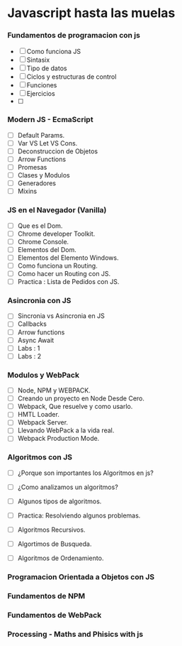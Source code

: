 # Javascript hasta las muelas

### Fundamentos de programacion con js

- [ ] Como funciona JS
- [ ] Sintasix
- [ ] Tipo de datos
- [ ] Ciclos y estructuras de control
- [ ] Funciones
- [ ] Ejercicios
- [ ] 
### Modern JS - EcmaScript

- [ ] Default Params.
- [ ] Var VS Let VS Cons.
- [ ] Deconstruccion de Objetos
- [ ] Arrow Functions
- [ ] Promesas
- [ ] Clases y Modulos
- [ ] Generadores
- [ ] Mixins

### JS en el Navegador (Vanilla)

- [ ] Que es el Dom.
- [ ] Chrome developer Toolkit.
- [ ] Chrome Console.
- [ ] Elementos del Dom.
- [ ] Elementos del Elemento Windows.
- [ ] Como funciona un Routing.
- [ ] Como hacer un Routing con JS.
- [ ] Practica : Lista de Pedidos con JS.

### Asincronia con JS
- [ ] Sincronia vs Asincronia en JS
- [ ] Callbacks
- [ ] Arrow functions
- [ ] Async Await
- [ ] Labs : 1
- [ ] Labs : 2

### Modulos y WebPack

- [ ] Node, NPM y WEBPACK.
- [ ] Creando un proyecto en Node Desde Cero.
- [ ] Webpack, Que resuelve y como usarlo.
- [ ] HMTL Loader.
- [ ] Webpack Server.
- [ ] Llevando WebPack a la vida real.
- [ ] Webpack Production Mode.

### Algoritmos con JS

- [ ] ¿Porque son importantes los Algoritmos en js?
- [ ] ¿Como analizamos un algoritmos?
- [ ] Algunos tipos de algoritmos.
- [ ] Practica: Resolviendo algunos problemas.
- [ ] Algoritmos Recursivos.
- [ ] Algortimos de Busqueda.
- [ ] Algoritmos de Ordenamiento.


### Programacion Orientada a Objetos con JS


### Fundamentos de NPM 

### Fundamentos de WebPack

### Processing - Maths and Phisics with js
